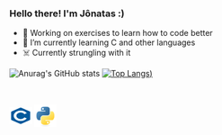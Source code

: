### Hello there! I'm Jônatas :)




- 🔭 Working on exercises to learn how to code better
- 🗿 I’m currently learning C and other languages
- ☠️ Currently strungling with it

<div>

![Anurag's GitHub stats](https://github-readme-stats.vercel.app/api?username=jonfabricio&show_icons=true&theme=dracula)
[![Top Langs](https://github-readme-stats.vercel.app/api/top-langs/?username=jonfabricio&show_icons=true&theme=dracula))](https://github.com/jonfabricio/github-readme-stats)

</div>


##



</div>

<div style="display: inline_block"><br>
  <img align="center" alt="Jon.C" height="30" width="40" src="https://raw.githubusercontent.com/devicons/devicon/master/icons/c/c-plain.svg">
   <img align="center" alt="jonfabricio"  width="40" src="https://raw.githubusercontent.com/devicons/devicon/master/icons/python/python-original.svg">
                                                                                                                                                   

</div>



